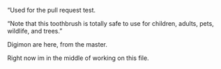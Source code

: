 “Used for the pull request test.

“Note that this toothbrush is totally safe to use for children, adults, pets, wildlife, and trees.” 

Digimon are here, from the master.

Right now im in the middle of working on this file.